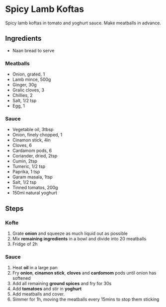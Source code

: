 # Spicy Lamb Koftas

Spicy lamb koftas in tomato and yoghurt sauce.  Make meatballs in advance.

## Ingredients
- Naan bread to serve

### Meatballs
- Onion, grated, 1
- Lamb mince, 500g
- Ginger, 30g
- Gralic cloves, 3
- Chillies, 2
- Salt, 1/2 tsp
- Egg, 1

### Sauce
- Vegetable oil, 3tbsp
- Onion, finely chopped, 1
- Cinamon stick, 4in
- Cloves, 6
- Cardamom pods, 6
- Coriander, dried, 2tsp
- Cumin, 2tsp
- Tumeric, 1/2 tsp
- Paprika, 1 tsp
- Garam masala, 1tsp
- Salt, 1/2 tsp
- Tinned tomatos, 200g
- 150ml natural yoghurt

## Steps

### Kofte
1. Grate **onion** and squeeze as much liquid out as possible
1. Mix **remaining ingredients** in a bowl and divide into 20 meatballs
1. Fridge of 2h

### Sauce
1. Heat **oil** in a large pan
1. Fry **onion**, **cinamon stick**, **cloves** and **cardomom** pods until onion has softened
1. Add all remaining **ground spices** and fry for 30s
1. Add **tomatoes** and stir in **yoghurt**
1. Add meatballs and cover.
1. Simmer for 1h, moving the meatballs every 15mins to stop them sticking
